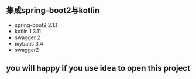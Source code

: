 ## 集成spring-boot2与kotlin
* spring-boot2 2.1.1
* kotlin 1.3.11
* swagger 2
* mybatis 3.4
* swagger2

## you will happy if you use idea to open this project